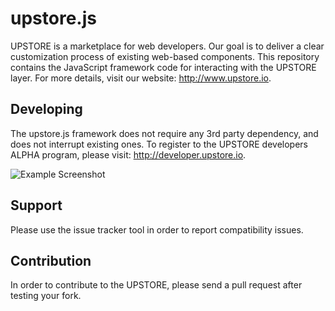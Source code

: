 # upstore.js
UPSTORE is a marketplace for web developers. Our goal is to deliver a clear customization process of existing web-based components. This repository contains the JavaScript framework code for interacting with the UPSTORE layer. For more details, visit our website: http://www.upstore.io.

## Developing
The upstore.js framework does not require any 3rd party dependency, and does not interrupt existing ones. To register to the UPSTORE developers ALPHA program, please visit: http://developer.upstore.io.

![Example Screenshot](http://staging.upstore.io/images/video-customization.gif "Example Screenshot")

## Support
Please use the issue tracker tool in order to report compatibility issues.

## Contribution
In order to contribute to the UPSTORE, please send a pull request after testing your fork.
